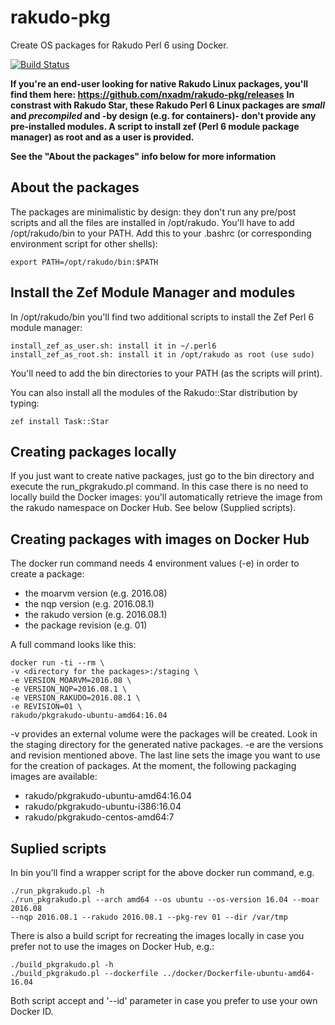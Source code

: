 # rakudo-pkg
Create OS packages for Rakudo Perl 6 using Docker.

[![Build Status](https://travis-ci.org/nxadm/rakudo-pkg.svg?branch=master)](https://travis-ci.org/nxadm/rakudo-pkg)

**If you're an end-user looking for native Rakudo Linux packages, you'll find them here: https://github.com/nxadm/rakudo-pkg/releases**
**In constrast with Rakudo Star, these Rakudo Perl 6 Linux packages are _small_ and _precompiled_ and -by design (e.g. for containers)- don't provide any pre-installed modules. A script to install zef (Perl 6 module package manager) as root and as a user is provided.**

**See the "About the packages" info below for more information**

## About the packages
The packages are minimalistic by design: they don't run any pre/post scripts
and all the files are installed in /opt/rakudo. You'll have to add
/opt/rakudo/bin to your PATH. Add this to your .bashrc (or corresponding
environment script for other shells):
```
export PATH=/opt/rakudo/bin:$PATH
```
## Install the Zef Module Manager and modules
In /opt/rakudo/bin you'll find two additional scripts to install the Zef Perl 6 module
manager:
```
install_zef_as_user.sh: install it in ~/.perl6
install_zef_as_root.sh: install it in /opt/rakudo as root (use sudo)
```
You'll need to add the bin directories to your PATH (as the scripts will print).

You can also install all the modules of the Rakudo::Star distribution by typing:
```
zef install Task::Star
```
## Creating packages locally
If you just want to create native packages, just go to the bin directory and
execute the run_pkgrakudo.pl command. In this case there is no need to
locally build the Docker images: you'll automatically retrieve the image from
the rakudo namespace on Docker Hub. See below (Supplied scripts).

## Creating packages with images on Docker Hub
The docker run command needs 4 environment values (-e) in order to create a
package:
- the moarvm version (e.g. 2016.08)
- the nqp version (e.g. 2016.08.1)
- the rakudo version (e.g. 2016.08.1)
- the package revision (e.g. 01)

A full command looks like this:
```
docker run -ti --rm \
-v <directory for the packages>:/staging \
-e VERSION_MOARVM=2016.08 \
-e VERSION_NQP=2016.08.1 \
-e VERSION_RAKUDO=2016.08.1 \
-e REVISION=01 \
rakudo/pkgrakudo-ubuntu-amd64:16.04
```

-v provides an external volume were the packages will be created. Look in the
staging directory for the generated native packages.
-e are the versions and revision mentioned above.
The last line sets the image you want to use for the creation of packages.
At the moment, the following packaging images are available:
- rakudo/pkgrakudo-ubuntu-amd64:16.04
- rakudo/pkgrakudo-ubuntu-i386:16.04
- rakudo/pkgrakudo-centos-amd64:7

## Suplied scripts
In bin you'll find a wrapper script for the above docker run command, e.g.
```
./run_pkgrakudo.pl -h
./run_pkgrakudo.pl --arch amd64 --os ubuntu --os-version 16.04 --moar 2016.08
--nqp 2016.08.1 --rakudo 2016.08.1 --pkg-rev 01 --dir /var/tmp
```

There is also a build script for recreating the images locally in case you
prefer not to use the images on Docker Hub, e.g.:
```
./build_pkgrakudo.pl -h
./build_pkgrakudo.pl --dockerfile ../docker/Dockerfile-ubuntu-amd64-16.04
```

Both script accept and '--id' parameter in case you prefer to use your own
Docker ID.
